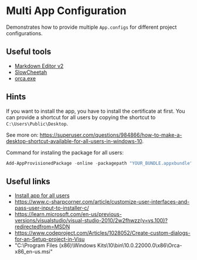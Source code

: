 # Multi App Configuration

Demonstrates how to provide multiple `App.configs`
for different project configurations.

## Useful tools

* [Markdown Editor v2](https://marketplace.visualstudio.com/items?itemName=MadsKristensen.MarkdownEditor2)
* [SlowCheetah](https://github.com/microsoft/slow-cheetah)
* [orca.exe](https://learn.microsoft.com/en-us/windows/win32/msi/orca-exe)

## Hints

If you want to install the app, you have to install the certificate at first.
You can provide a shortcut for all users by copying the shortcut to `C:\Users\Public\Desktop`.

See more on: https://superuser.com/questions/984866/how-to-make-a-desktop-shortcut-available-for-all-users-in-windows-10.

Command for instaling the package for all users:

``` powershell
Add-AppProvisionedPackage -online -packagepath "YOUR_BUNDLE.appxbundle" -skiplicense
```

## Useful links

* [Install app for all users](https://www.advancedinstaller.com/per-machine-msix.html)
* https://www.c-sharpcorner.com/article/customize-user-interfaces-and-pass-user-input-to-installer-c/
* https://learn.microsoft.com/en-us/previous-versions/visualstudio/visual-studio-2010/2w2fhwzz(v=vs.100)?redirectedfrom=MSDN
* https://www.codeproject.com/Articles/1028052/Create-custom-dialogs-for-an-Setup-project-in-Visu
* "C:\Program Files (x86)\Windows Kits\10\bin\10.0.22000.0\x86\Orca-x86_en-us.msi"
